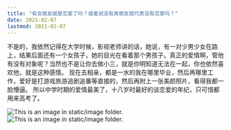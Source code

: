 ```yaml
---
title: "有女朋友就是恋爱了吗？或者说没有男朋友就代表没有恋爱吗？"
date: 2021-02-07
lastmod: 2021-02-07
---
```


不是的，我依然记得在大学时候，影视老师讲的话，她说，有一对少男少女在路上，结果后面还有一个女孩子，她的目光在看着那个男孩子。真正的爱情啊，管他有没有对象呢？当然也不是让你去做小三，就是你明知道无法在一起，你也依然喜欢他，就是这种感情。
现在去相亲，都是一水的我在哪里毕业，然后再哪里工作，爱好是打游戏旅游追剧追番等直接的，然后再附上一张美颜照片，看得我都一脸懵逼。
所以中学时期的爱情最美了，十八岁时最好的谈恋爱的年纪，只可惜都用来高考了。

![This is an image in `static/image` folder.](/image/love.jpeg)
![This is an image in `static/image` folder.](/image/love-text.jpeg)